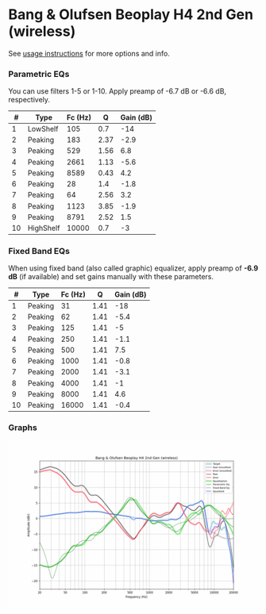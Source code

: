 # Bang & Olufsen Beoplay H4 2nd Gen (wireless)
See [usage instructions](https://github.com/jaakkopasanen/AutoEq#usage) for more options and info.

### Parametric EQs
You can use filters 1-5 or 1-10. Apply preamp of -6.7 dB or -6.6 dB, respectively.

|   # | Type      |   Fc (Hz) |    Q |   Gain (dB) |
|-----|-----------|-----------|------|-------------|
|   1 | LowShelf  |       105 | 0.7  |       -14   |
|   2 | Peaking   |       183 | 2.37 |        -2.9 |
|   3 | Peaking   |       529 | 1.56 |         6.8 |
|   4 | Peaking   |      2661 | 1.13 |        -5.6 |
|   5 | Peaking   |      8589 | 0.43 |         4.2 |
|   6 | Peaking   |        28 | 1.4  |        -1.8 |
|   7 | Peaking   |        64 | 2.56 |         3.2 |
|   8 | Peaking   |      1123 | 3.85 |        -1.9 |
|   9 | Peaking   |      8791 | 2.52 |         1.5 |
|  10 | HighShelf |     10000 | 0.7  |        -3   |

### Fixed Band EQs
When using fixed band (also called graphic) equalizer, apply preamp of **-6.9 dB** (if available) and set gains manually with these parameters.

|   # | Type    |   Fc (Hz) |    Q |   Gain (dB) |
|-----|---------|-----------|------|-------------|
|   1 | Peaking |        31 | 1.41 |       -18   |
|   2 | Peaking |        62 | 1.41 |        -5.4 |
|   3 | Peaking |       125 | 1.41 |        -5   |
|   4 | Peaking |       250 | 1.41 |        -1.1 |
|   5 | Peaking |       500 | 1.41 |         7.5 |
|   6 | Peaking |      1000 | 1.41 |        -0.8 |
|   7 | Peaking |      2000 | 1.41 |        -3.1 |
|   8 | Peaking |      4000 | 1.41 |        -1   |
|   9 | Peaking |      8000 | 1.41 |         4.6 |
|  10 | Peaking |     16000 | 1.41 |        -0.4 |

### Graphs
![](./Bang%20&%20Olufsen%20Beoplay%20H4%202nd%20Gen%20(wireless).png)
